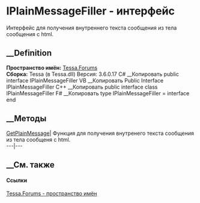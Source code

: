 # IPlainMessageFiller - интерфейс
Интерфейс для получения внутреннего текста сообщения из тела сообщения с html.
## __Definition
 **Пространство имён:** [Tessa.Forums](N_Tessa_Forums.htm)  
 **Сборка:** Tessa (в Tessa.dll) Версия: 3.6.0.17
C# __Копировать
     public interface IPlainMessageFiller
VB __Копировать
     Public Interface IPlainMessageFiller
C++ __Копировать
     public interface class IPlainMessageFiller
F# __Копировать
     type IPlainMessageFiller = interface end
##  __Методы
[GetPlainMessage](M_Tessa_Forums_IPlainMessageFiller_GetPlainMessage.htm)|
Функция для получения внутренего текста сообщения из тела сообщеня с html.  
---|---  
## __См. также
#### Ссылки
[Tessa.Forums - пространство имён](N_Tessa_Forums.htm)
